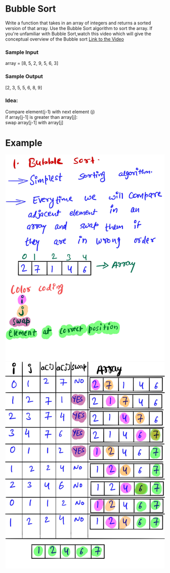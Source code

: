 # Bubble Sort #
Write a function that takes in an array of integers and returns a sorted version of that array. Use the Bubble Sort algorithm to sort the array.
If you're unfamiliar with Bubble Sort,watch this video which will give the conceptual overview of the Bubble sort [Link to the Video](https://www.linkedin.com/posts/mayank-dubey11_datastructures-complexity-sorting-activity-6758786813793443840-U5KQ) 
### Sample Input ###
array = [8, 5, 2, 9, 5, 6, 3]
### Sample Output ###
[2, 3, 5, 5, 6, 8, 9]

### Idea: ###
Compare element(j-1) with next element (j) <br>
if array[j-1] is greater than array[j]: <br>
swap array[j-1] with array[j] 


# Example #
![](images/bubblesort1.png)
![](images/bubblesort2.png)

